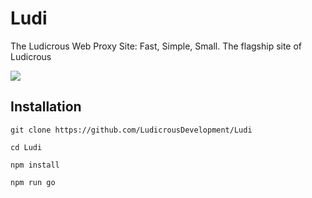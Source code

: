 # Ludi
The Ludicrous Web Proxy Site: Fast, Simple, Small. The flagship site of Ludicrous

<img src="https://github.com/LudicrousDevelopment/Ludicrous/blob/main/example.jpeg?raw=true">

## Installation

```console
git clone https://github.com/LudicrousDevelopment/Ludi

cd Ludi

npm install

npm run go
```
